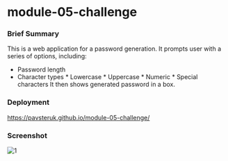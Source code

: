 # module-05-challenge

### Brief Summary
This is a web application for a password generation. 
It prompts user with a series of options, including:
* Password length
* Character types
      * Lowercase
      * Uppercase
      * Numeric
      * Special characters
It then shows generated password in a box. 

### Deployment
https://pavsteruk.github.io/module-05-challenge/

### Screenshot
![1](https://user-images.githubusercontent.com/48164207/204135528-ad366d56-8f42-4486-9a5f-31ed89680299.png)
